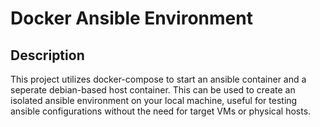 # Docker Ansible Environment

## Description

This project utilizes docker-compose to start an ansible container and a seperate debian-based host container. This can be used to create an isolated ansible environment on your local machine, useful for testing ansible configurations without the need for target VMs or physical hosts.

